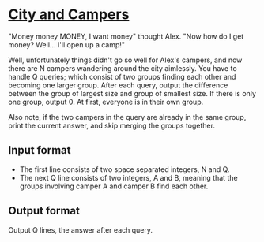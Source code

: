 # [City and Campers][link]

"Money money MONEY, I want money" thought Alex. "Now how do I get money? Well... I'll open up a camp!"

Well, unfortunately things didn't go so well for Alex's campers, and now there are N campers wandering around the city aimlessly. You have to handle Q queries; which consist of two groups finding each other and becoming one larger group. After each query, output the difference between the group of largest size and group of smallest size. If there is only one group, output 0. At first, everyone is in their own group.

Also note, if the two campers in the query are already in the same group, print the current answer, and skip merging the groups together.

## Input format

- The first line consists of two space separated integers, N and Q.
- The next Q line consists of two integers, A and B, meaning that the groups involving camper A and camper B find each other.

## Output format

Output Q lines, the answer after each query.

[link]: https://www.hackerearth.com/practice/data-structures/disjoint-data-strutures/basics-of-disjoint-data-structures/practice-problems/algorithm/city-and-campers/
